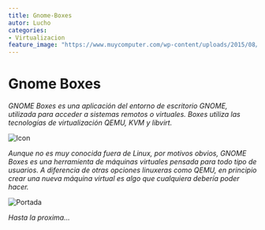 ```yaml
---
title: Gnome-Boxes
autor: Lucho
categories:
- Virtualizacion
feature_image: "https://www.muycomputer.com/wp-content/uploads/2015/08/GNOME-cumple-18-a%C3%B1os.png"
---
```


# Gnome Boxes

_GNOME Boxes es una aplicación del entorno de escritorio GNOME, utilizada para acceder a sistemas remotos o virtuales. Boxes utiliza las tecnologías de virtualización QEMU, KVM y libvirt._

![Icon](https://raw.githubusercontent.com/Lucho00Cuba/lucho00cuba.github.io/main/img/gnome-boxes/icon.svg)

_Aunque no es muy conocida fuera de Linux, por motivos obvios, GNOME Boxes es una herramienta de máquinas virtuales pensada para todo tipo de usuarios. A diferencia de otras opciones linuxeras como QEMU, en principio crear una nueva máquina virtual es algo que cualquiera debería poder hacer._

![Portada](https://raw.githubusercontent.com/Lucho00Cuba/lucho00cuba.github.io/main/img/gnome-boxes/Boxes_new_machine.png)

_Hasta la proxima..._